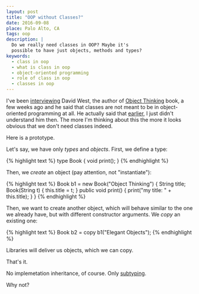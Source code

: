 ```yaml
---
layout: post
title: "OOP without Classes?"
date: 2016-09-08
place: Palo Alto, CA
tags: oop
description: |
  Do we really need classes in OOP? Maybe it's
  possible to have just objects, methods and types?
keywords:
  - class in oop
  - what is class in oop
  - object-oriented programming
  - role of class in oop
  - classes in oop
---
```


I've been [interviewing](https://www.youtube.com/watch?v=s-hdZZzMCac)
David West, the author of [Object Thinking](http://amzn.to/266oJr4) book,
a few weeks ago and he said that classes are not meant to be in
object-oriented programming at all. He actually said that
[earlier](https://www.youtube.com/watch?v=RdE-d_EhzmA), I just didn't
understand him then. The more I'm thinking about this the more it looks
obvious that we don't need classes indeed.

<!--more-->

Here is a prototype.

Let's say, we have only _types_ and _objects_. First, we define a type:

{% highlight text %}
type Book {
  void print();
}
{% endhighlight %}

Then, we _create_ an object (pay attention, not "instantiate"):

{% highlight text %}
Book b1 = new Book("Object Thinking") {
  String title;
  Book(String t) {
    this.title = t;
  }
  public void print() {
    print("my title: " + this.title);
  }
}
{% endhighlight %}

Then, we want to create another object, which will behave similar
to the one we already have, but with different constructor arguments.
We _copy_ an existing one:

{% highlight text %}
Book b2 = copy b1("Elegant Objects");
{% endhighlight %}

Libraries will deliver us objects, which we can copy.

That's it.

No implemetation inheritance, of course.
Only [subtyping](https://en.wikipedia.org/wiki/Subtyping).

Why not?
